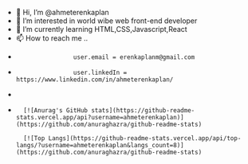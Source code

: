 - 👋 Hi, I’m @ahmeterenkaplan
- 👀 I’m interested in world wibe web front-end developer
- 🌱 I’m currently learning HTML,CSS,Javascript,React
- 📫 How  to reach me ..
-                     user.email = erenkaplanm@gmail.com
-                     user.linkedIn = https://www.linkedin.com/in/ahmeterenkaplan/
-                     
-       [![Anurag's GitHub stats](https://github-readme-stats.vercel.app/api?username=ahmeterenkaplan)](https://github.com/anuraghazra/github-readme-stats)

        [![Top Langs](https://github-readme-stats.vercel.app/api/top-langs/?username=ahmeterenkaplan&langs_count=8)](https://github.com/anuraghazra/github-readme-stats)
